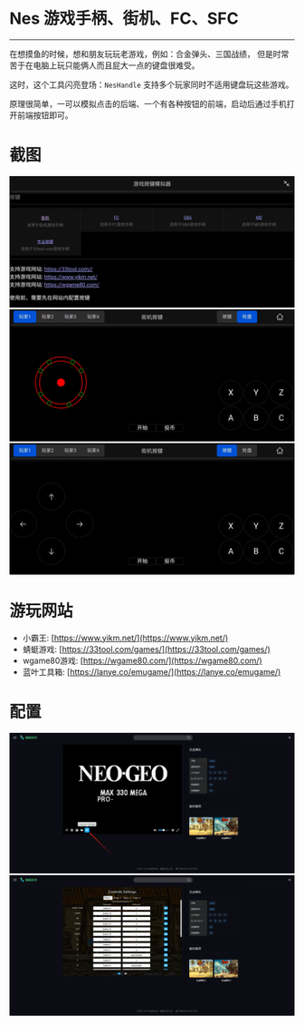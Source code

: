 # Nes 游戏手柄、街机、FC、SFC

----

在想摸鱼的时候，想和朋友玩玩老游戏，例如：合金弹头、三国战绩，
但是时常苦于在电脑上玩只能俩人而且屁大一点的键盘很难受。

这时，这个工具闪亮登场：`NesHandle` 支持多个玩家同时不适用键盘玩这些游戏。

原理很简单，一可以模拟点击的后端、一个有各种按钮的前端，启动后通过手机打开前端按钮即可。

# 截图

![](./doc/imgs/51fbe12a1778435788d0f674f26c03a.jpg)
![](./doc/imgs/601040c1d054030e1a621bd8438faa5.jpg)
![](./doc/imgs/839091c79efebed6f697d1df2e47b10.jpg)

# 游玩网站

- 小霸王: [https://www.yikm.net/](https://www.yikm.net/)
- 蜻蜓游戏: [https://33tool.com/games/](https://33tool.com/games/)
- wgame80游戏: [https://wgame80.com/](https://wgame80.com/)
- 蓝叶工具箱: [https://lanye.co/emugame/](https://lanye.co/emugame/)

# 配置

![](./doc/imgs/config.png)
![](./doc/imgs/img.png)